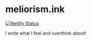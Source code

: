 # meliorism.ink

[![Netlify Status](https://api.netlify.com/api/v1/badges/3d6d0f28-af57-4d0c-abfa-ad508eb4490c/deploy-status)](https://app.netlify.com/sites/meliorism/deploys)

I write what I feel and overthink about!
